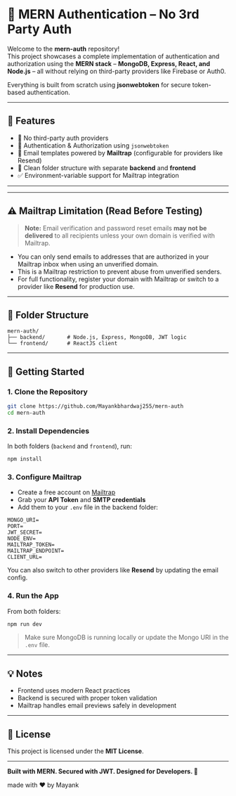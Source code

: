 # 🔐 MERN Authentication – No 3rd Party Auth

Welcome to the **mern-auth** repository!\
This project showcases a complete implementation of authentication and authorization using the **MERN stack** – **MongoDB, Express, React, and Node.js** – all without relying on third-party providers like Firebase or Auth0.

Everything is built from scratch using **jsonwebtoken** for secure token-based authentication.

---

## 🔧 Features

- 🚫 No third-party auth providers
- 🔐 Authentication & Authorization using `jsonwebtoken`
- 📩 Email templates powered by **Mailtrap** (configurable for providers like Resend)
- 📁 Clean folder structure with separate **backend** and **frontend**
- ✅ Environment-variable support for Mailtrap integration

---

---

## ⚠️ Mailtrap Limitation (Read Before Testing)

> **Note:** Email verification and password reset emails **may not be delivered** to all recipients unless your own domain is verified with Mailtrap.

- You can only send emails to addresses that are authorized in your Mailtrap inbox when using an unverified domain.  
- This is a Mailtrap restriction to prevent abuse from unverified senders.  
- For full functionality, register your domain with Mailtrap or switch to a provider like **Resend** for production use.

---

## 📁 Folder Structure

```
mern-auth/
├── backend/       # Node.js, Express, MongoDB, JWT logic
└── frontend/      # ReactJS client
```

---

## 🚀 Getting Started

### 1. Clone the Repository

```bash
git clone https://github.com/Mayankbhardwaj255/mern-auth
cd mern-auth
```

### 2. Install Dependencies

In both folders (`backend` and `frontend`), run:

```bash
npm install
```

### 3. Configure Mailtrap

- Create a free account on [Mailtrap](https://mailtrap.io/)
- Grab your **API Token** and **SMTP credentials**
- Add them to your `.env` file in the backend folder:

```env
MONGO_URI=
PORT=
JWT_SECRET=
NODE_ENV=
MAILTRAP_TOKEN=
MAILTRAP_ENDPOINT=
CLIENT_URL=

```

You can also switch to other providers like **Resend** by updating the email config.

### 4. Run the App

From both folders:

```bash
npm run dev
```

> Make sure MongoDB is running locally or update the Mongo URI in the `.env` file.

---

## 💡 Notes

- Frontend uses modern React practices
- Backend is secured with proper token validation
- Mailtrap handles email previews safely in development

---

## 📄 License

This project is licensed under the **MIT License**.

---

**Built with MERN. Secured with JWT. Designed for Developers. 🚀**

made with ❤️ by Mayank
